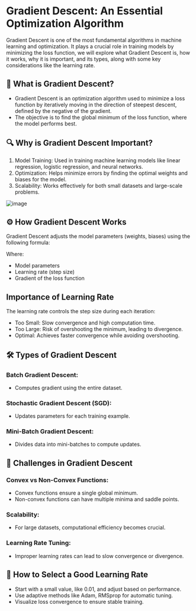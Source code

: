 # Gradient Descent: An Essential Optimization Algorithm

Gradient Descent is one of the most fundamental algorithms in machine learning and optimization. It plays a crucial role in training models by minimizing the loss function, we will explore what Gradient Descent is, how it works, why it is important, and its types, along with some key considerations like the learning rate.

## 🚀 What is Gradient Descent?
- Gradient Descent is an optimization algorithm used to minimize a loss function by iteratively moving in the direction of steepest descent, defined by the negative of the gradient.
- The objective is to find the global minimum of the loss function, where the model performs best.

## 🔍 Why is Gradient Descent Important?
1. Model Training: Used in training machine learning models like linear regression, logistic regression, and neural networks.
2. Optimization: Helps minimize errors by finding the optimal weights and biases for the model.
3. Scalability: Works effectively for both small datasets and large-scale problems.

![image](https://github.com/user-attachments/assets/2fc94130-d67f-42be-8bf8-ec8733f5d32f)

## ⚙️ How Gradient Descent Works

Gradient Descent adjusts the model parameters (weights, biases) using the following formula:

Where:
* Model parameters
* Learning rate (step size)
* Gradient of the loss function

## Importance of Learning Rate

The learning rate  controls the step size during each iteration:
* Too Small: Slow convergence and high computation time.
* Too Large: Risk of overshooting the minimum, leading to divergence.
* Optimal: Achieves faster convergence while avoiding overshooting.

## 🛠️ Types of Gradient Descent
### Batch Gradient Descent:
* Computes gradient using the entire dataset.

### Stochastic Gradient Descent (SGD):
* Updates parameters for each training example.

### Mini-Batch Gradient Descent:
* Divides data into mini-batches to compute updates.

## 🤔 Challenges in Gradient Descent
### Convex vs Non-Convex Functions:
* Convex functions ensure a single global minimum.
* Non-convex functions can have multiple minima and saddle points.

### Scalability:
* For large datasets, computational efficiency becomes crucial.

### Learning Rate Tuning:
* Improper learning rates can lead to slow convergence or divergence.

## 🎯 How to Select a Good Learning Rate
* Start with a small value, like 0.01, and adjust based on performance.
* Use adaptive methods like Adam, RMSprop for automatic tuning.
* Visualize loss convergence to ensure stable training.
